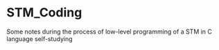 # STM_Coding
Some notes during the process of  low-level programming of a STM in C language self-studying

